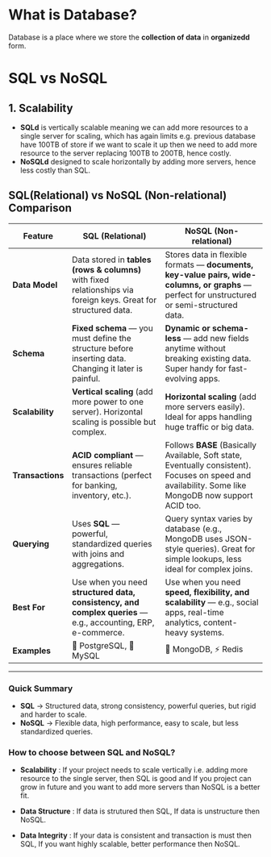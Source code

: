 # What is Database?
Database is a place where we store the **collection of data** in **organizedd** form.

# SQL vs NoSQL
## 1. Scalability
- **SQLd** is vertically scalable meaning we can add more resources to a single server for scaling, which has again limits e.g. previous database have 100TB of store if we want to scale it up then we need to add more resource to the server replacing 100TB to 200TB, hence costly.
- **NoSQLd** designed to scale horizontally by adding more servers, hence less costly than SQL.   

## SQL(Relational) vs NoSQL (Non-relational) Comparison

| **Feature** | **SQL (Relational)** | **NoSQL (Non-relational)** |
|--------------|----------------------|-----------------------------|
| **Data Model** | Data stored in **tables (rows & columns)** with fixed relationships via foreign keys. Great for structured data. | Stores data in flexible formats — **documents, key-value pairs, wide-columns, or graphs** — perfect for unstructured or semi-structured data. |
| **Schema** | **Fixed schema** — you must define the structure before inserting data. Changing it later is painful. | **Dynamic or schema-less** — add new fields anytime without breaking existing data. Super handy for fast-evolving apps. |
| **Scalability** | **Vertical scaling** (add more power to one server). Horizontal scaling is possible but complex. | **Horizontal scaling** (add more servers easily). Ideal for apps handling huge traffic or big data. |
| **Transactions** | **ACID compliant** — ensures reliable transactions (perfect for banking, inventory, etc.). | Follows **BASE** (Basically Available, Soft state, Eventually consistent). Focuses on speed and availability. Some like MongoDB now support ACID too. |
| **Querying** | Uses **SQL** — powerful, standardized queries with joins and aggregations. | Query syntax varies by database (e.g., MongoDB uses JSON-style queries). Great for simple lookups, less ideal for complex joins. |
| **Best For** | Use when you need **structured data, consistency, and complex queries** — e.g., accounting, ERP, e-commerce. | Use when you need **speed, flexibility, and scalability** — e.g., social apps, real-time analytics, content-heavy systems. |
| **Examples** | 🐘 PostgreSQL, 💾 MySQL | 🍃 MongoDB, ⚡ Redis |

---
### Quick Summary

- **SQL** → Structured data, strong consistency, powerful queries, but rigid and harder to scale.  
- **NoSQL** → Flexible data, high performance, easy to scale, but less standardized queries.

### How to choose between SQL and NoSQL?
- **Scalability** : If your project needs to scale vertically i.e. adding more resource to the single server, then SQL is good and If you project can grow in future and you want to add more servers than NoSQL is a better fit.

- **Data Structure** : If data is strutured then SQL, If data is unstructure then NoSQL.

- **Data Integrity** : If your data is consistent and transaction is must then SQL, If you want highly scalable, better performance then NoSQL.
